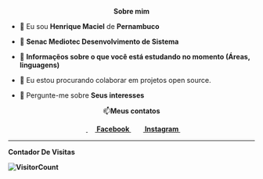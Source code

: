 
<p align="center"><b>Sobre mim</b></p>

<p align="left">
  
- 👦 Eu sou <strong>Henrique Maciel</strong> de <strong>Pernambuco</strong>

- 🔭 <strong>Senac Mediotec Desenvolvimento de Sistema</strong>

- 🌱 <strong>Informaçẽos sobre o que você está estudando no momento (Áreas, linguagens)</strong>

- 👯 Eu estou procurando colaborar em projetos open source.

- 💬 Pergunte-me sobre <strong>Seus interesses</strong>
</p>
<p align="center">📫<b>Meus contatos</br></p>

<p align="center">
&nbsp;&nbsp;&nbsp;&nbsp;<a href = "https://www.facebook.com/SEU_FACE_AQUI?ref=bookmarks" target="_blank"> <img align="center" src = "https://cdn1.iconfinder.com/data/icons/logotypes/32/square-facebook-256.png" height= 15px width = 15px> Facebook </a>&nbsp;&nbsp;
<a href = "https://www.instagram.com/Heenriquemaciel" target="_blank"><img align="center" src="https://image.flaticon.com/icons/svg/174/174855.svg" height= 15px width = 15px> Instagram </a>&nbsp;&nbsp;

*************
**Contador De Visitas**

![VisitorCount](https://profile-counter.glitch.me/{Duduxs}/count.svg)
